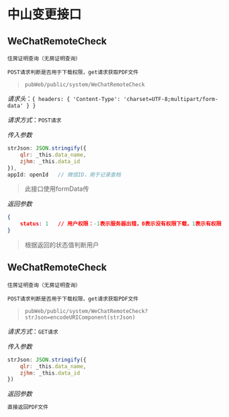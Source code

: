# 中山变更接口

## WeChatRemoteCheck

	住房证明查询（无房证明查询）
    
    POST请求判断是否用于下载权限，get请求获取PDF文件

> `pubWeb/public/system/WeChatRemoteCheck`

*请求头*：`{ headers: { 'Content-Type': 'charset=UTF-8;multipart/form-data' } }`

*请求方式*：`POST请求`

*传入参数*

```js
strJson: JSON.stringify({
	qlr: _this.data_name,
	zjhm: _this.data_id
}),
appId: openId	// 微信ID，用于记录查档
```

> 此接口使用formData传

*返回参数*
```json
{
	status: 1	// 用户权限：-1表示服务器出错，0表示没有权限下载，1表示有权限
}
```

> 根据返回的状态值判断用户


## WeChatRemoteCheck

	住房证明查询（无房证明查询）
    
    POST请求判断是否用于下载权限，get请求获取PDF文件

> `pubWeb/public/system/WeChatRemoteCheck?strJson=encodeURIComponent(strJson)`

*请求方式*：`GET请求`

*传入参数*

```js
strJson: JSON.stringify({
	qlr: _this.data_name,
	zjhm: _this.data_id
})
```

*返回参数*
```js
直接返回PDF文件
```
